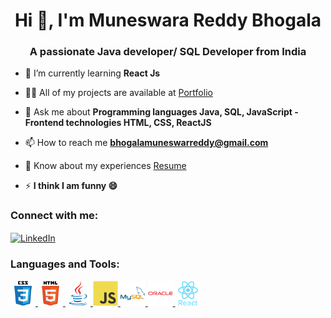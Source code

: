 <h1 align="center">Hi 👋, I'm Muneswara Reddy Bhogala</h1>
<h3 align="center">A passionate Java developer/ SQL Developer from India</h3>

- 🌱 I’m currently learning **React Js**

- 👨‍💻 All of my projects are available at [Portfolio](https://muneswar-123.github.io/Portfolio.github.io/)

- 💬 Ask me about **Programming languages Java, SQL, JavaScript - Frontend technologies HTML, CSS, ReactJS**

- 📫 How to reach me **bhogalamuneswarreddy@gmail.com**

- 📄 Know about my experiences [Resume](https://drive.google.com/file/d/1r1uxbSJmUg9172k9u8_fCVaqgdopS6xK/view?usp=drive_link)

- ⚡ **I think I am funny 😄**

<h3 align="left">Connect with me:</h3>
<p align="left">
  <a href="https://www.linkedin.com/in/bhogalamuneswarareddy/" target="blank">
    <img align="center" src="https://raw.githubusercontent.com/rahuldkjain/github-profile-readme-generator/master/src/images/icons/Social/linked-in-alt.svg" alt="LinkedIn" height="30" width="40" />
  </a>
</p>

<h3 align="left">Languages and Tools:</h3>
<p align="left">
  <a href="https://www.w3schools.com/css/" target="_blank" rel="noreferrer">
    <img src="https://raw.githubusercontent.com/devicons/devicon/master/icons/css3/css3-original-wordmark.svg" alt="CSS3" width="40" height="40"/>
  </a>
  <a href="https://www.w3.org/html/" target="_blank" rel="noreferrer">
    <img src="https://raw.githubusercontent.com/devicons/devicon/master/icons/html5/html5-original-wordmark.svg" alt="HTML5" width="40" height="40"/>
  </a>
  <a href="https://www.java.com" target="_blank" rel="noreferrer">
    <img src="https://raw.githubusercontent.com/devicons/devicon/master/icons/java/java-original.svg" alt="Java" width="40" height="40"/>
  </a>
  <a href="https://developer.mozilla.org/en-US/docs/Web/JavaScript" target="_blank" rel="noreferrer">
    <img src="https://raw.githubusercontent.com/devicons/devicon/master/icons/javascript/javascript-original.svg" alt="JavaScript" width="40" height="40"/>
  </a>
  <a href="https://www.mysql.com/" target="_blank" rel="noreferrer">
    <img src="https://raw.githubusercontent.com/devicons/devicon/master/icons/mysql/mysql-original-wordmark.svg" alt="MySQL" width="40" height="40"/>
  </a>
  <a href="https://www.oracle.com/" target="_blank" rel="noreferrer">
    <img src="https://raw.githubusercontent.com/devicons/devicon/master/icons/oracle/oracle-original.svg" alt="Oracle" width="40" height="40"/>
  </a>
  <a href="https://reactjs.org/" target="_blank" rel="noreferrer">
    <img src="https://raw.githubusercontent.com/devicons/devicon/master/icons/react/react-original-wordmark.svg" alt="React" width="40" height="40"/>
  </a>
</p>
